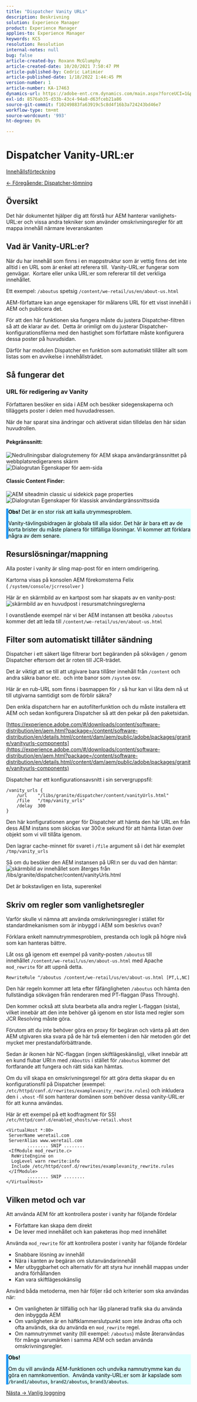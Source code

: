 ```yaml
---
title: "Dispatcher Vanity URLs"
description: Beskrivning
solution: Experience Manager
product: Experience Manager
applies-to: Experience Manager
keywords: KCS
resolution: Resolution
internal-notes: null
bug: false
article-created-by: Roxann McGlumphy
article-created-date: 10/20/2021 7:50:47 PM
article-published-by: Cedric Latimier
article-published-date: 1/18/2022 1:44:45 PM
version-number: 1
article-number: KA-17463
dynamics-url: https://adobe-ent.crm.dynamics.com/main.aspx?forceUCI=1&pagetype=entityrecord&etn=knowledgearticle&id=2c589e02-df31-ec11-b6e5-000d3a5ba97a
exl-id: 8576ab35-d33b-43c4-94a8-d63fceb21a86
source-git-commit: f10249883fa63919c5c8d4f16b3a724243bd46e7
workflow-type: tm+mt
source-wordcount: '993'
ht-degree: 0%

---
```



# Dispatcher Vanity-URL:er

[Innehållsförteckning](https://experienceleague.adobe.com/docs/experience-cloud-kcs/kbarticles/KA-17490.html)

[&lt;- Föregående: Dispatcher-tömning](https://experienceleague.adobe.com/docs/experience-cloud-kcs/kbarticles/KA-17493.html)

## Översikt

Det här dokumentet hjälper dig att förstå hur AEM hanterar vanlighets-URL:er och vissa andra tekniker som använder omskrivningsregler för att mappa innehåll närmare leveranskanten

## Vad är Vanity-URL:er?

När du har innehåll som finns i en mappstruktur som är vettig finns det inte alltid i en URL som är enkel att referera till.  Vanity-URL:er fungerar som genvägar.  Kortare eller unika URL:er som refererar till det verkliga innehållet.

Ett exempel: `/aboutus` spetsig `/content/we-retail/us/en/about-us.html`

AEM-författare kan ange egenskaper för målarens URL för ett visst innehåll i AEM och publicera det.

För att den här funktionen ska fungera måste du justera Dispatcher-filtren så att de klarar av det.  Detta är orimligt om du justerar Dispatcher-konfigurationsfilerna med den hastighet som författare måste konfigurera dessa poster på huvudsidan.

Därför har modulen Dispatcher en funktion som automatiskt tillåter allt som listas som en avvikelse i innehållsträdet.


## Så fungerar det

### URL för redigering av Vanity

Författaren besöker en sida i AEM och besöker sidegenskaperna och tilläggets poster i delen med huvudadressen.

När de har sparat sina ändringar och aktiverat sidan tilldelas den här sidan huvudrollen.

#### Pekgränssnitt:

![Nedrullningsbar dialogrutemeny för AEM skapa användargränssnittet på webbplatsredigerarens skärm](assets/aem-page-properties-drop-down.png "aem-page-properties-drop-down")![Dialogrutan Egenskaper för aem-sida](assets/aem-page-properties.png "aem-page-properties")

#### Classic Content Finder:

![AEM siteadmin classic ui sidekick page properties](assets/aem-page-properties-sidekick.png "aem-page-properties-sidespark")![Dialogrutan Egenskaper för klassisk användargränssnittssida](assets/aem-page-properties-classic.png "aem-page-properties-classic")

<div style="color: #000;border-left: 6px solid #2196F3;background-color:#ddffff;"><b>Obs!</b>
Det är en stor risk att kalla utrymmesproblem.

Vanity-tävlingsbidragen är globala till alla sidor. Det här är bara ett av de korta brister du måste planera för tillfälliga lösningar. Vi kommer att förklara några av dem senare.
</div>

## Resurslösningar/mappning

Alla poster i vanity är sling map-post för en intern omdirigering.

Kartorna visas på konsolen AEM förekomsterna Felix ( `/system/console/jcrresolver` )

Här är en skärmbild av en kartpost som har skapats av en vanity-post:
![skärmbild av en huvudpost i resursmatchningsreglerna](assets/vanity-resource-resolver-entry.png "vanity-resource-resolver-entry")

I ovanstående exempel när vi ber AEM instansen att besöka `/aboutus` kommer det att leda till `/content/we-retail/us/en/about-us.html`

## Filter som automatiskt tillåter sändning

Dispatcher i ett säkert läge filtrerar bort begäranden på sökvägen `/` genom Dispatcher eftersom det är roten till JCR-trädet.

Det är viktigt att se till att utgivare bara tillåter innehåll från `/content` och andra säkra banor etc.  och inte banor som `/system` osv.

Här är en rub-URL som finns i basmappen för `/` så hur kan vi låta dem nå ut till utgivarna samtidigt som de förblir säkra?

Den enkla dispatchern har en autofilterfunktion och du måste installera ett AEM och sedan konfigurera Dispatcher så att den pekar på den paketsidan.

[https://experience.adobe.com/#/downloads/content/software-distribution/en/aem.html?package=/content/software-distribution/en/details.html/content/dam/aem/public/adobe/packages/granite/vanityurls-components](https://experience.adobe.com/#/downloads/content/software-distribution/en/aem.html?package=/content/software-distribution/en/details.html/content/dam/aem/public/adobe/packages/granite/vanityurls-components)

Dispatcher har ett konfigurationsavsnitt i sin servergruppsfil:

```
/vanity_urls { 
    /url    "/libs/granite/dispatcher/content/vanityUrls.html" 
    /file   "/tmp/vanity_urls" 
    /delay  300 
}
```

Den här konfigurationen anger för Dispatcher att hämta den här URL:en från dess AEM instans som skickas var 300:e sekund för att hämta listan över objekt som vi vill tillåta igenom.

Den lagrar cache-minnet för svaret i `/file` argument så i det här exemplet `/tmp/vanity_urls`

Så om du besöker den AEM instansen på URI:n ser du vad den hämtar:
![skärmbild av innehållet som återges från /libs/granite/dispatcher/content/vanityUrls.html](assets/vanity-url-component.png "vanity-url-component")

Det är bokstavligen en lista, superenkel

## Skriv om regler som vanlighetsregler

Varför skulle vi nämna att använda omskrivningsregler i stället för standardmekanismen som är inbyggd i AEM som beskrivs ovan?

Förklara enkelt namnutrymmesproblem, prestanda och logik på högre nivå som kan hanteras bättre.

Låt oss gå igenom ett exempel på vanity-posten `/aboutus` till innehållet `/content/we-retail/us/en/about-us.html` med Apache `mod_rewrite` för att uppnå detta.

```
RewriteRule ^/aboutus /content/we-retail/us/en/about-us.html [PT,L,NC]
```

Den här regeln kommer att leta efter fåfängligheten `/aboutus` och hämta den fullständiga sökvägen från renderaren med PT-flaggan (Pass Through).

Den kommer också att sluta bearbeta alla andra regler L-flaggan (sista), vilket innebär att den inte behöver gå igenom en stor lista med regler som JCR Resolving måste göra.

Förutom att du inte behöver göra en proxy för begäran och vänta på att den AEM utgivaren ska svara på de här två elementen i den här metoden gör det mycket mer prestandaförbättrande.

Sedan är ikonen här NC-flaggan (ingen skiftlägeskänslig), vilket innebär att en kund flubar URI:n med `/AboutUs` i stället för `/aboutus` kommer det fortfarande att fungera och rätt sida kan hämtas.

Om du vill skapa en omskrivningsregel för att göra detta skapar du en konfigurationsfil på Dispatcher (exempel: `/etc/httpd/conf.d/rewrites/examplevanity_rewrite.rules`) och inkludera den i `.vhost` -fil som hanterar domänen som behöver dessa vanity-URL:er för att kunna användas.

Här är ett exempel på ett kodfragment för SSI `/etc/httpd/conf.d/enabled_vhosts/we-retail.vhost`

```
<VirtualHost *:80> 
 ServerName weretail.com 
 ServerAlias www.weretail.com 
        ........ SNIP ........ 
 <IfModule mod_rewrite.c> 
  ReWriteEngine on 
  LogLevel warn rewrite:info 
  Include /etc/httpd/conf.d/rewrites/examplevanity_rewrite.rules 
 </IfModule> 
        ........ SNIP ........ 
</VirtualHost>
```

## Vilken metod och var

Att använda AEM för att kontrollera poster i vanity har följande fördelar
- Författare kan skapa dem direkt
- De lever med innehållet och kan paketeras ihop med innehållet

Använda `mod_rewrite` för att kontrollera poster i vanity har följande fördelar
- Snabbare lösning av innehåll
- Nära i kanten av begäran om slutanvändarinnehåll
- Mer utbyggbarhet och alternativ för att styra hur innehåll mappas under andra förhållanden
- Kan vara skiftlägesokänslig

Använd båda metoderna, men här följer råd och kriterier som ska användas när:
- Om vanligheten är tillfällig och har låg planerad trafik ska du använda den inbyggda AEM
- Om vanligheten är en häftklammerslutpunkt som inte ändras ofta och ofta används, ska du använda en `mod_rewrite` regel.
- Om namnutrymmet vanity (till exempel: `/aboutus`) måste återanvändas för många varumärken i samma AEM och sedan använda omskrivningsregler.

<div style="color: #000;border-left: 6px solid #2196F3;background-color:#ddffff;"><b>Obs!</b>

Om du vill använda AEM-funktionen och undvika namnutrymme kan du göra en namnkonvention.  Använda vanity-URL:er som är kapslade som `/brand1/aboutus`, `brand2/aboutus`, `brand3/aboutus`.
</div>

[Nästa -> Vanlig loggning](https://experienceleague.adobe.com/docs/experience-cloud-kcs/kbarticles/KA-17914.html)